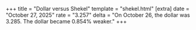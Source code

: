 +++
title = "Dollar versus Shekel"
template = "shekel.html"
[extra]
date = "October 27, 2025"
rate = "3.257"
delta = "On October 26, the dollar was 3.285. The dollar became 0.854% weaker."
+++
